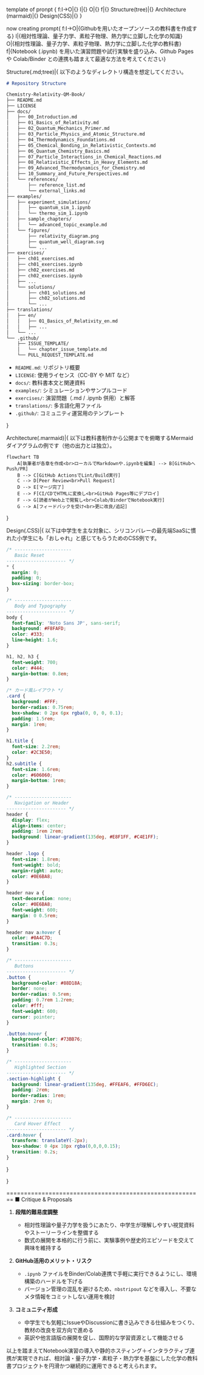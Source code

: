 template of pronpt {
  f:I→O|{}
  I|{}
  O|{}
  f|{}
  Structure(tree)|{}
  Architecture (marmaid)|{}
  Design(CSS)|{}
}

now creating prompt{
  f:I→O|{Githubを用いたオープンソースの教科書を作成する} 
  I|{相対性理論、量子力学、素粒子物理、熱力学に立脚した化学の知識}  
  O|{相対性理論、量子力学、素粒子物理、熱力学に立脚した化学の教科書}  
  f|{Notebook (.ipynb) を用いた演習問題や試行実験を盛り込み、Github Pages や Colab/Binder との連携も踏まえて最適な方法を考えてください} 

  Structure(.md;tree)|{
以下のようなディレクトリ構造を想定してください。

~~~markdown
# Repository Structure

Chemistry-Relativity-QM-Book/
├── README.md
├── LICENSE
├── docs/
│   ├── 00_Introduction.md
│   ├── 01_Basics_of_Relativity.md
│   ├── 02_Quantum_Mechanics_Primer.md
│   ├── 03_Particle_Physics_and_Atomic_Structure.md
│   ├── 04_Thermodynamics_Foundations.md
│   ├── 05_Chemical_Bonding_in_Relativistic_Contexts.md
│   ├── 06_Quantum_Chemistry_Basics.md
│   ├── 07_Particle_Interactions_in_Chemical_Reactions.md
│   ├── 08_Relativistic_Effects_in_Heavy_Elements.md
│   ├── 09_Advanced_Thermodynamics_for_Chemistry.md
│   ├── 10_Summary_and_Future_Perspectives.md
│   └── references/
│       ├── reference_list.md
│       └── external_links.md
├── examples/
│   ├── experiment_simulations/
│   │   ├── quantum_sim_1.ipynb
│   │   └── thermo_sim_1.ipynb
│   ├── sample_chapters/
│   │   └── advanced_topic_example.md
│   └── figures/
│       ├── relativity_diagram.png
│       ├── quantum_well_diagram.svg
│       └── ...
├── exercises/
│   ├── ch01_exercises.md
│   ├── ch01_exercises.ipynb
│   ├── ch02_exercises.md
│   ├── ch02_exercises.ipynb
│   ├── ...
│   └── solutions/
│       ├── ch01_solutions.md
│       ├── ch02_solutions.md
│       └── ...
├── translations/
│   ├── en/
│   │   ├── 01_Basics_of_Relativity_en.md
│   │   ├── ...
│   └── ...
└── .github/
    ├── ISSUE_TEMPLATE/
    │   └── chapter_issue_template.md
    └── PULL_REQUEST_TEMPLATE.md
~~~

- `README.md`: リポジトリ概要  
- `LICENSE`: 使用ライセンス（CC-BY や MIT など）  
- `docs/`: 教科書本文と関連資料  
- `examples/`: シミュレーションやサンプルコード  
- `exercises/`: 演習問題（.md / .ipynb 併用）と解答  
- `translations/`: 多言語化用ファイル  
- `.github/`: コミュニティ運営用のテンプレート

}

  Architecture(.marmaid)|{
以下は教科書制作から公開までを俯瞰するMermaidダイアグラムの例です（他の出力とは独立）。

~~~mermaid
flowchart TB
    A[執筆者が各章を作成<br>ローカルでMarkdownや.ipynbを編集] --> B[GitHubへPush/PR]
    B --> C[GitHub ActionsでLint/Build実行]
    C --> D[Peer Review<br>Pull Request]
    D --> E[マージ完了]
    E --> F[CI/CDでHTMLに変換し<br>GitHub Pages等にデプロイ]
    F --> G[読者がWeb上で閲覧し<br>Colab/BinderでNotebook実行]
    G --> A[フィードバックを受け<br>更に改良/追記]
~~~

}

  Design(.CSS)|{
以下は中学生を主な対象に、シリコンバレーの最先端SaaSに慣れた小学生にも「おしゃれ」と感じてもらうためのCSS例です。

~~~css
/* ---------------------
   Basic Reset
---------------------- */
* {
  margin: 0;
  padding: 0;
  box-sizing: border-box;
}

/* ---------------------
   Body and Typography
---------------------- */
body {
  font-family: 'Noto Sans JP', sans-serif;
  background: #F8FAFD;
  color: #333;
  line-height: 1.6;
}

h1, h2, h3 {
  font-weight: 700;
  color: #444;
  margin-bottom: 0.8em;
}

/* カード風レイアウト */
.card {
  background: #FFF;
  border-radius: 0.75rem;
  box-shadow: 0 2px 6px rgba(0, 0, 0, 0.1);
  padding: 1.5rem;
  margin: 1rem;
}

h1.title {
  font-size: 2.2rem;
  color: #2C3E50;
}
h2.subtitle {
  font-size: 1.6rem;
  color: #606060;
  margin-bottom: 1rem;
}

/* ---------------------
   Navigation or Header
---------------------- */
header {
  display: flex;
  align-items: center;
  padding: 1rem 2rem;
  background: linear-gradient(135deg, #E8F1FF, #C4E1FF);
}

header .logo {
  font-size: 1.8rem;
  font-weight: bold;
  margin-right: auto;
  color: #0E6BA8;
}

header nav a {
  text-decoration: none;
  color: #0E6BA8;
  font-weight: 600;
  margin: 0 0.5rem;
}

header nav a:hover {
  color: #0A4C7D;
  transition: 0.3s;
}

/* ---------------------
   Buttons
---------------------- */
.button {
  background-color: #88D18A;
  border: none;
  border-radius: 0.5rem;
  padding: 0.7rem 1.2rem;
  color: #fff;
  font-weight: 600;
  cursor: pointer;
}

.button:hover {
  background-color: #73BB76;
  transition: 0.3s;
}

/* ---------------------
   Highlighted Section
---------------------- */
.section-highlight {
  background: linear-gradient(135deg, #FFEAF6, #FFD6EC);
  padding: 2rem;
  border-radius: 1rem;
  margin: 2rem 0;
}

/* ---------------------
   Card Hover Effect
---------------------- */
.card:hover {
  transform: translateY(-2px);
  box-shadow: 0 4px 10px rgba(0,0,0,0.15);
  transition: 0.2s;
}
~~~

}

}

========================================================
■ Critique & Proposals

1. **段階的難易度調整**  
   - 相対性理論や量子力学を扱うにあたり、中学生が理解しやすい視覚資料やストーリーラインを整備する  
   - 数式の展開を本格的に行う前に、実験事例や歴史的エピソードを交えて興味を維持する  

2. **GitHub活用のメリット・リスク**  
   - `.ipynb` ファイルをBinder/Colab連携で手軽に実行できるようにし、環境構築のハードルを下げる  
   - バージョン管理の混乱を避けるため、`nbstripout` などを導入し、不要なメタ情報をコミットしない運用を検討  

3. **コミュニティ形成**  
   - 中学生でも気軽にIssueやDiscussionに書き込みできる仕組みをつくり、教材の改良を双方向で進める  
   - 英訳や他言語版の展開を促し、国際的な学習資源として機能させる  

以上を踏まえてNotebook演習の導入や静的ホスティング＋インタラクティブ連携が実現できれば、相対論・量子力学・素粒子・熱力学を基盤にした化学の教科書プロジェクトを円滑かつ継続的に運用できると考えられます。
